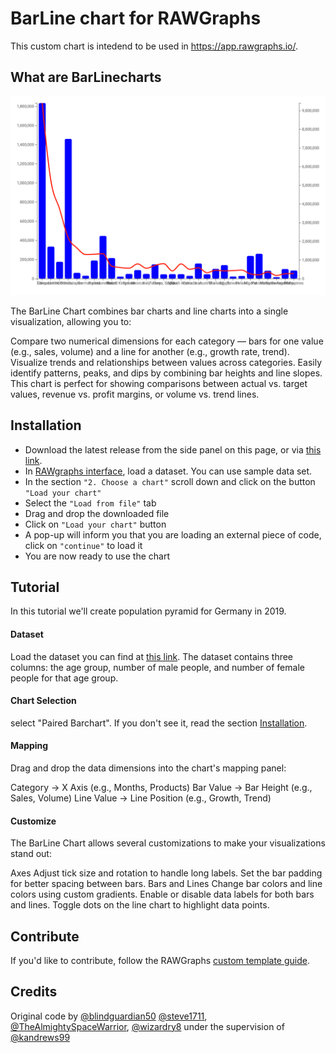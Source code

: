 # BarLine chart for RAWGraphs

This custom chart is intedend to be used in https://app.rawgraphs.io/.

## What are BarLinecharts

![](https://raw.githubusercontent.com/MohammedHussainAli/RawGraphs-Custom-BarLine-Chart/refs/heads/main/src/barLine/barLine_thumb.svg)

The BarLine Chart combines bar charts and line charts into a single visualization, allowing you to:

Compare two numerical dimensions for each category — bars for one value (e.g., sales, volume) and a line for another (e.g., growth rate, trend).
Visualize trends and relationships between values across categories.
Easily identify patterns, peaks, and dips by combining bar heights and line slopes.
This chart is perfect for showing comparisons between actual vs. target values, revenue vs. profit margins, or volume vs. trend lines.

## Installation

- Download the latest release from the side panel on this page, or via [this link](https://github.com/MohammedHussainAli/RawGraphs-Custom-BarLine-Chart).
- In [RAWgraphs interface](https://app.rawgraphs.io/), load a dataset. You can use sample data set.
- In the section `"2. Choose a chart"` scroll down and click on the button `"Load your chart"`
- Select the `"Load from file"` tab
- Drag and drop the downloaded file
- Click on `"Load your chart"` button
- A pop-up will inform you that you are loading an external piece of code, click on `"continue"` to load it
- You are now ready to use the chart

## Tutorial

In this tutorial we'll create population pyramid for Germany in 2019.

#### Dataset

Load the dataset you can find at [this link](https://raw.githubusercontent.com/rawgraphs/rawgraphs-paired-barchart/master/example/datasets/population_2019.csv). The dataset contains three columns: the age group, number of male people, and number of female people for that age group.

#### Chart Selection

select "Paired Barchart". If you don't see it, read the section [Installation](#Installation).

#### Mapping

Drag and drop the data dimensions into the chart's mapping panel:

Category → X Axis (e.g., Months, Products)
Bar Value → Bar Height (e.g., Sales, Volume)
Line Value → Line Position (e.g., Growth, Trend)

#### Customize

The BarLine Chart allows several customizations to make your visualizations stand out:

Axes
Adjust tick size and rotation to handle long labels.
Set the bar padding for better spacing between bars.
Bars and Lines
Change bar colors and line colors using custom gradients.
Enable or disable data labels for both bars and lines.
Toggle dots on the line chart to highlight data points.



## Contribute

If you'd like to contribute, follow the RAWGraphs [custom template guide](https://github.com/rawgraphs/custom-rawcharts-template).

## Credits

Original code by [@blindguardian50](https://github.com/blindguardian50) [@steve1711](https://github.com/steve1711), [@TheAlmightySpaceWarrior](https://github.com/TheAlmightySpaceWarrior), [@wizardry8](https://github.com/wizardry8) under the supervision of [@kandrews99](https://github.com/kandrews99)


